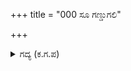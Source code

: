 +++
title = "000 ಸೂ ಗಣ್ಡುಗಲಿ"

+++

<details><summary>ಗದ್ಯ (ಕ.ಗ.ಪ) </summary>

ಸೂಚನೆ : ಗಂಡುಗಲಿಯೂ, ಬಿಲ್ವಿದ್ಯೆಯಲ್ಲಿ ರುದ್ರಾವತಾರಿಯೂ ಆದ ದ್ರೋಣನನ್ನು ಕಂಡು ಆತನನ್ನು ರಥ ಹೀನನನ್ನಾಗಿ ಮಾಡಿ, ಸೂರ್ಯಪುತ್ರನಾದ ಕರ್ಣನನ್ನು ಗೆದ್ದು ರಣರಂಗದಲ್ಲಿ ಆ ಭೀಮನು ನೊಂದನು.
</details>
